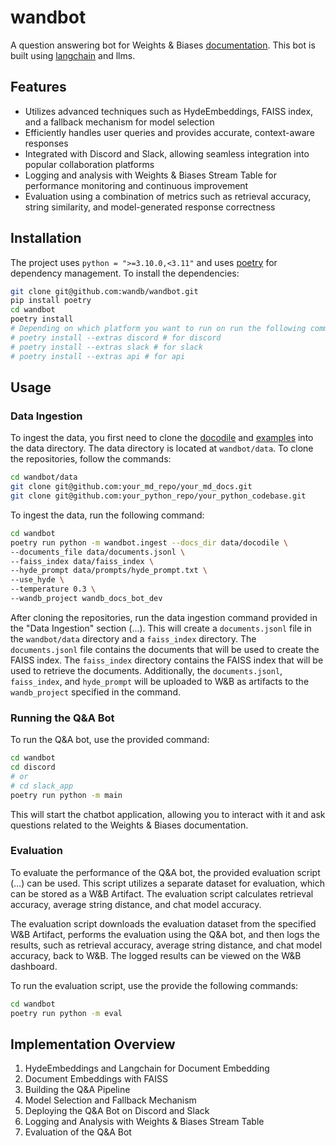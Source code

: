 # wandbot

A question answering bot for Weights & Biases [documentation](https://docs.wandb.ai/). This bot is built using [langchain](https://python.langchain.com/en/latest/) and llms.

## Features

- Utilizes advanced techniques such as HydeEmbeddings, FAISS index, and a fallback mechanism for model selection
- Efficiently handles user queries and provides accurate, context-aware responses
- Integrated with Discord and Slack, allowing seamless integration into popular collaboration platforms
- Logging and analysis with Weights & Biases Stream Table for performance monitoring and continuous improvement
- Evaluation using a combination of metrics such as retrieval accuracy, string similarity, and model-generated response correctness

## Installation

The project uses `python = ">=3.10.0,<3.11"` and uses [poetry](https://python-poetry.org/) for dependency management. To install the dependencies:

```bash
git clone git@github.com:wandb/wandbot.git
pip install poetry
cd wandbot
poetry install
# Depending on which platform you want to run on run the following command:
# poetry install --extras discord # for discord
# poetry install --extras slack # for slack
# poetry install --extras api # for api
```

## Usage

### Data Ingestion

To ingest the data, you first need to clone the [docodile](https://github.com/wandb/docodile) and [examples](https://github.com/wandb/examples) into the data directory.
The data directory is located at `wandbot/data`.
To clone the repositories, follow the commands:

```bash
cd wandbot/data
git clone git@github.com:your_md_repo/your_md_docs.git
git clone git@github.com:your_python_repo/your_python_codebase.git
```

To ingest the data, run the following command:

```bash
cd wandbot
poetry run python -m wandbot.ingest --docs_dir data/docodile \
--documents_file data/documents.jsonl \
--faiss_index data/faiss_index \
--hyde_prompt data/prompts/hyde_prompt.txt \
--use_hyde \
--temperature 0.3 \
--wandb_project wandb_docs_bot_dev
```

After cloning the repositories, run the data ingestion command provided in the "Data Ingestion" section (…). This will create a `documents.jsonl` file in the `wandbot/data` directory and a `faiss_index` directory.
The `documents.jsonl` file contains the documents that will be used to create the FAISS index.
The `faiss_index` directory contains the FAISS index that will be used to retrieve the documents.
Additionally, the `documents.jsonl`, `faiss_index`, and `hyde_prompt` will be uploaded to W&B as artifacts to the `wandb_project` specified in the command.

### Running the Q&A Bot

To run the Q&A bot, use the provided command:

```bash
cd wandbot
cd discord
# or
# cd slack_app
poetry run python -m main
```

This will start the chatbot application, allowing you to interact with it and ask questions related to the Weights & Biases documentation.

### Evaluation

To evaluate the performance of the Q&A bot, the provided evaluation script (…) can be used. This script utilizes a separate dataset for evaluation, which can be stored as a W&B Artifact. The evaluation script calculates retrieval accuracy, average string distance, and chat model accuracy.

The evaluation script downloads the evaluation dataset from the specified W&B Artifact, performs the evaluation using the Q&A bot, and then logs the results, such as retrieval accuracy, average string distance, and chat model accuracy, back to W&B. The logged results can be viewed on the W&B dashboard.

To run the evaluation script, use the provide the following commands:

```bash
cd wandbot
poetry run python -m eval
```

## Implementation Overview

1. HydeEmbeddings and Langchain for Document Embedding
2. Document Embeddings with FAISS
3. Building the Q&A Pipeline
4. Model Selection and Fallback Mechanism
5. Deploying the Q&A Bot on Discord and Slack
6. Logging and Analysis with Weights & Biases Stream Table
7. Evaluation of the Q&A Bot
